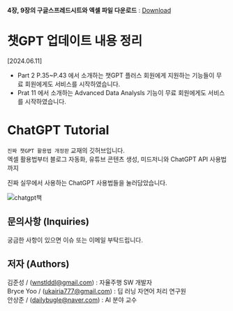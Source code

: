 **4장, 9장의 구글스프레드시트와 엑셀 파일 다운로드** : [Download](https://github.com/wikibook/chatgpt-recipes/archive/refs/heads/main.zip)  
# 챗GPT 업데이트 내용 정리
[2024.06.11]
* Part 2 P.35~P.43 에서 소개하는 챗GPT 플러스 회원에게 지원하는 기능들이 무료 회원에게도 서비스를 시작하였습니다.
* Prat 11 에서 소개하는 Advanced Data Analysls 기능이 무료 회원에게도 서비스를 시작하였습니다.
# ChatGPT Tutorial
`진짜 챗GPT 활용법 개정판` 교재의 깃허브입니다.  
엑셀 활용법부터 블로그 자동화, 유튜브 콘텐츠 생성, 미드저니와 ChatGPT API 사용법까지  

진짜 실무에서 사용하는 ChatGPT 사용법들을 눌러담았습니다.

![chatgpt책](https://github.com/chatgpt-kr/chatgpt-tutorial-second-edition/assets/79401093/041834cf-3207-48a3-82f5-0b166f5b0183)

문의사항 (Inquiries)
---
궁금한 사항이 있으면 이슈 또는 이메일 부탁드립니다.

저자 (Authors)
---
김준성 / (wnstlddl@gmail.com)  : 자율주행 SW 개발자  
Bryce Yoo / (ukairia777@gmail.com) : 딥 러닝 자연어 처리 연구원  
안상준 / (dailybugle@naver.com) : AI 분야 교수
